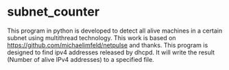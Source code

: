 # subnet_counter
This program in python is developed to detect all alive machines in a certain subnet using multithread technology.
This work is based on https://github.com/michaelimfeld/netpulse and thanks.
This program is designed to find ipv4 addresses released by dhcpd.
It will write the result (Number of alive IPv4 addresses) to a specified file.
